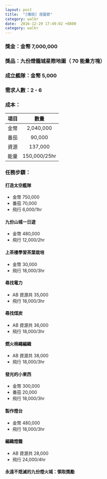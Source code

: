 ```yaml
---
layout: post
title:  "[傳說] 燈靈節"
category: walkr
date:  2016-12-29 17:49:02 +0800
category: walkr
---
```


### 獎金：金幣 7,000,000

### 獎品：九份燈籠城星際地圖（ 70 能量方塊）

### 成立艦隊：金幣 5,000

### 需求人數：2 - 6

### 成本：

|  項目  |      數量      |
| :--: | :----------: |
|  金幣  |  2,040,000   |
|  番茄  |   90,000    |
|  資源  |   137,000    |
|  能量  | 150,000/25hr |

### 任務步驟：

#### **打造太空艦隊**
  - 金幣 750,000
  - 番茄 70,000
  - 飛行 6,000/1hr

#### **九份山城一日遊**
  - 金幣 480,000
  - 飛行 12,000/2hr

#### **上茶樓學習茶葉栽培**
  - 金幣 30,000
  - 飛行 18,000/3hr

#### **尋找電力**
  - AB 資源共 35,000
  - 飛行 18,000/3hr

#### **尋找煤炭**
  - AB 資源共 36,000
  - 飛行 18,000/3hr

#### **燃火棉繩編織**
  - AB 資源共 38,000
  - 飛行 18,000/3hr

#### **發光的小東西**
  - 金幣 300,000
  - 番茄 20,000
  - 飛行 18,000/3hr

#### **製作燈台**
  - 金幣 480,000
  - 飛行 18,000/3hr

#### **編織燈籠**
  - AB 資源共 28,000
  - 飛行 24,000/4hr

#### **永遠不熄滅的九份燈火城：領取獎勵**

